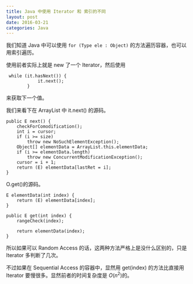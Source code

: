 ```yaml
---
title: Java 中使用 Iterator 和 索引的不同
layout: post
date: 2016-03-21
categories: Java
---
```


我们知道 Java 中可以使用 `for (Type ele : Object)` 的方法遍历容器，也可以用索引遍历。

使用前者实际上就是 new 了一个 Iterator，然后使用

```
 while (it.hasNext()) {
            it.next();
        }
```
来获取下一个值。

我们来看下在 ArrayList 中 it.next() 的源码。

```
public E next() {
    checkForComodification();
    int i = cursor;
    if (i >= size)
        throw new NoSuchElementException();
    Object[] elementData = ArrayList.this.elementData;
    if (i >= elementData.length)
        throw new ConcurrentModificationException();
    cursor = i + 1;
    return (E) elementData[lastRet = i];
}
```

O.get()的源码。

```
E elementData(int index) {
    return (E) elementData[index];
}

public E get(int index) {
    rangeCheck(index);

    return elementData(index);
}
```

所以如果可以 Random Access 的话，这两种方法严格上是没什么区别的，只是 Iterator 多判断了几次。

不过如果在 Sequential Access 的容器中，显然用 get(index) 的方法比直接用 Iterator 要慢很多。显然前者的时间复杂度是 $O(n^2)$的。


